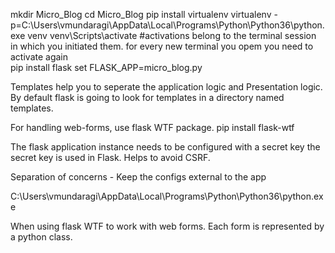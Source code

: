 mkdir Micro_Blog
cd Micro_Blog
pip install virtualenv
virtualenv -p=C:\Users\vmundaragi\AppData\Local\Programs\Python\Python36\python.exe venv
venv\Scripts\activate #activations belong to the terminal session in which you initiated them. for every new terminal you opem you need to activate again	
pip install flask
set FLASK_APP=micro_blog.py


Templates help you to seperate the application logic and Presentation logic.
By default flask is going to look for templates in a directory named templates.


For handling web-forms, use flask WTF package.
pip install flask-wtf

The flask application instance needs to be configured with a secret key the secret key is used in Flask.
Helps to avoid CSRF.

Separation of concerns - Keep the configs external to the app


C:\Users\vmundaragi\AppData\Local\Programs\Python\Python36\python.exe

When using flask WTF to work with web forms.
Each form is represented by a python class.